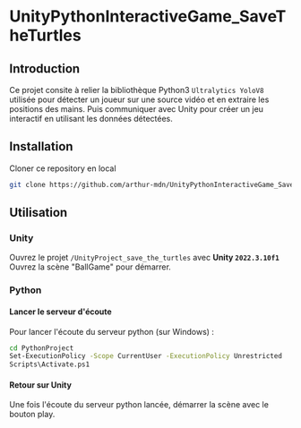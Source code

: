 ﻿# UnityPythonInteractiveGame_SaveTheTurtles

## Introduction
Ce projet consite à relier la bibliothèque Python3 `Ultralytics YoloV8` utilisée pour détecter un joueur sur une source vidéo et en extraire les positions des mains. Puis communiquer avec Unity pour créer un jeu interactif en utilisant les données détectées.


## Installation
Cloner ce repository en local
```bash
git clone https://github.com/arthur-mdn/UnityPythonInteractiveGame_SaveTheTurtles.git
```

## Utilisation
### Unity
Ouvrez le projet `/UnityProject_save_the_turtles` avec **Unity `2022.3.10f1`** 
Ouvrez la scène "BallGame" pour démarrer.

### Python
#### Lancer le serveur d'écoute
Pour lancer l'écoute du serveur python (sur Windows) :
```bash
cd PythonProject
Set-ExecutionPolicy -Scope CurrentUser -ExecutionPolicy Unrestricted
Scripts\Activate.ps1
```

#### Retour sur Unity
Une fois l'écoute du serveur python lancée, démarrer la scène avec le bouton play.